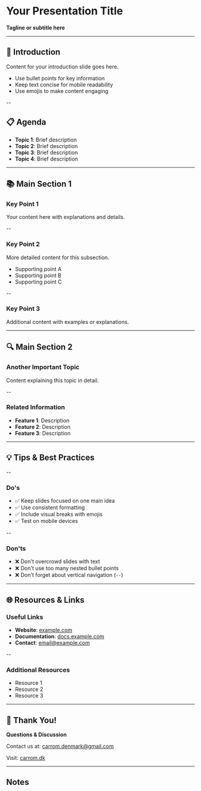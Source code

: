 # Your Presentation Title

**Tagline or subtitle here**

---

## 🎯 Introduction

Content for your introduction slide goes here.

- Use bullet points for key information
- Keep text concise for mobile readability
- Use emojis to make content engaging

--

## 📋 Agenda

- **Topic 1**: Brief description
- **Topic 2**: Brief description
- **Topic 3**: Brief description
- **Topic 4**: Brief description

---

## 📚 Main Section 1

### Key Point 1

Your content here with explanations and details.

--

### Key Point 2

More detailed content for this subsection.

- Supporting point A
- Supporting point B
- Supporting point C

--

### Key Point 3

Additional content with examples or explanations.

---

## 🔍 Main Section 2

### Another Important Topic

Content explaining this topic in detail.

--

### Related Information

- **Feature 1**: Description
- **Feature 2**: Description
- **Feature 3**: Description

---

## 💡 Tips & Best Practices

--

### Do's

- ✅ Keep slides focused on one main idea
- ✅ Use consistent formatting
- ✅ Include visual breaks with emojis
- ✅ Test on mobile devices

--

### Don'ts

- ❌ Don't overcrowd slides with text
- ❌ Don't use too many nested bullet points
- ❌ Don't forget about vertical navigation (`--`)

---

## 🌐 Resources & Links

### Useful Links

- **Website**: [example.com](https://example.com)
- **Documentation**: [docs.example.com](https://docs.example.com)
- **Contact**: [email@example.com](mailto:email@example.com)

--

### Additional Resources

- Resource 1
- Resource 2
- Resource 3

---

## 🙏 Thank You!

**Questions & Discussion**

Contact us at: [carrom.denmark@gmail.com](mailto:carrom.denmark@gmail.com)

Visit: [carrom.dk](https://carrom.dk)

---

## Notes

<!--
Presentation Notes:
- Use `---` for horizontal slides (main sections)
- Use `--` for vertical slides (subsections within a topic)
- Keep mobile users in mind - shorter content works better
- Emojis help break up text and make content more engaging
- Test your presentation on different screen sizes
-->
